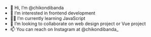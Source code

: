 - 👋 Hi, I’m @chikondibanda
- 👀 I’m interested in frontend development
- 👨‍💻 I’m currently learning JavaScript
- 💞️ I’m looking to collaborate on web design project or Vue project
- 📫 You can reach on Instagram at @chikondibanda_

<!---
chikondibanda/chikondibanda is a ✨ special ✨ repository because its `README.md` (this file) appears on your GitHub profile.
You can click the Preview link to take a look at your changes.
--->
